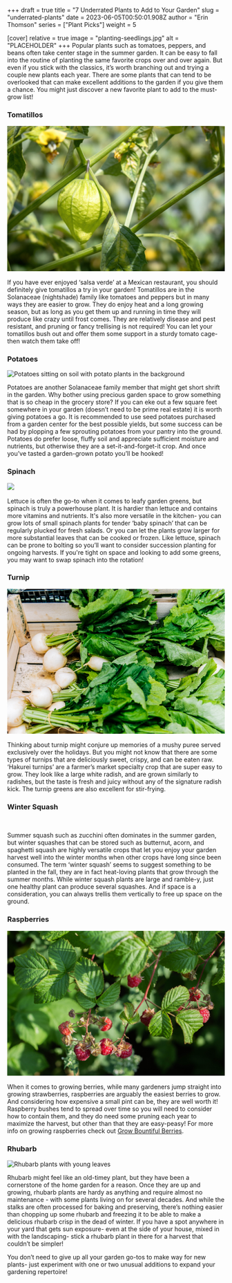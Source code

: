 +++
draft = true
title = "7 Underrated Plants to Add to Your Garden"
slug = "underrated-plants"
date = 2023-06-05T00:50:01.908Z
author = "Erin Thomson"
series = ["Plant Picks"]
weight = 5

[cover]
relative = true
image = "planting-seedlings.jpg"
alt = "PLACEHOLDER"
+++
Popular plants such as tomatoes, peppers, and beans often take center stage in the summer garden. It can be easy to fall into the routine of planting the same favorite crops over and over again. But even if you stick with the classics, it’s worth branching out and trying a couple new plants each year. There are some plants that can tend to be overlooked that can make excellent additions to the garden if you give them a chance. You might just discover a new favorite plant to add to the must-grow list!

### Tomatillos

![A tomatillo plant with flowers and tomatillos](tomatillo.jpg)

If you have ever enjoyed ‘salsa verde’ at a Mexican restaurant, you should definitely give tomatillos a try in your garden! Tomatillos are in the Solanaceae (nightshade) family like tomatoes and peppers but in many ways they are easier to grow. They do enjoy heat and a long growing season, but as long as you get them up and running in time they will produce like crazy until frost comes. They are relatively disease and pest resistant, and pruning or fancy trellising is not required! You can let your tomatillos bush out and offer them some support in a sturdy tomato cage- then watch them take off!

### Potatoes

![Potatoes sitting on soil with potato plants in the background](potatoes-ground.jpg)

Potatoes are another Solanaceae family member that might get short shrift in the garden. Why bother using precious garden space to grow something that is so cheap in the grocery store? If you can eke out a few square feet somewhere in your garden (doesn’t need to be prime real estate) it is worth giving potatoes a go. It is recommended to use seed potatoes purchased from a garden center for the best possible yields, but some success can be had by plopping a few sprouting potatoes from your pantry into the ground. Potatoes do prefer loose, fluffy soil and appreciate sufficient moisture and nutrients, but otherwise they are a set-it-and-forget-it crop. And once you’ve tasted a garden-grown potato you’ll be hooked!

### Spinach

![](spinach.jpg)

Lettuce is often the go-to when it comes to leafy garden greens, but spinach is truly a powerhouse plant. It is hardier than lettuce and contains more vitamins and nutrients. It's also more versatile in the kitchen- you can grow lots of small spinach plants for tender ‘baby spinach’ that can be regularly plucked for fresh salads. Or you can let the plants grow larger for more substantial leaves that can be cooked or frozen. Like lettuce, spinach can be prone to bolting so you’ll want to consider succession planting for ongoing harvests. If you're tight on space and looking to add some greens, you may want to swap spinach into the rotation!

### Turnip

![Bunches of hakurei turnips in a wooden box](hakurei-turnips.jpg)

Thinking about turnip might conjure up memories of a mushy puree served exclusively over the holidays. But you might not know that there are some types of turnips that are deliciously sweet, crispy, and can be eaten raw. ‘Hakurei turnips’ are a farmer’s market specialty crop that are super easy to grow. They look like a large white radish, and are grown similarly to radishes, but the taste is fresh and juicy without any of the signature radish kick. The turnip greens are also excellent for stir-frying.

### Winter Squash

![]()

Summer squash such as zucchini often dominates in the summer garden, but winter squashes that can be stored such as butternut, acorn, and spaghetti squash are highly versatile crops that let you enjoy your garden harvest well into the winter months when other crops have long since been consumed. The term ‘winter squash’ seems to suggest something to be planted in the fall, they are in fact heat-loving plants that grow through the summer months. While winter squash plants are large and ramble-y, just one healthy plant can produce several squashes. And if space is a consideration, you can always trellis them vertically to free up space on the ground.

### Raspberries

![A raspberry bush with raspberries](raspberry.jpg)

When it comes to growing berries, while many gardeners jump straight into growing strawberries, raspberries are arguably the easiest berries to grow. And considering how expensive a small pint can be, they are well worth it! Raspberry bushes tend to spread over time so you will need to consider how to contain them, and they do need some pruning each year to maximize the harvest, but other than that they are easy-peasy! For more info on growing raspberries check out [Grow Bountiful Berries](https://blog.planter.garden/posts/grow-bountiful-berries/).

### Rhubarb

![Rhubarb plants with young leaves](rhubarb.jpg)

Rhubarb might feel like an old-timey plant, but they have been a cornerstone of the home garden for a reason. Once they are up and growing, rhubarb plants are hardy as anything and require almost no maintenance - with some plants living on for several decades. And while the stalks are often processed for baking and preserving, there’s nothing easier than chopping up some rhubarb and freezing it to be able to make a delicious rhubarb crisp in the dead of winter. If you have a spot anywhere in your yard that gets sun exposure- even at the side of your house, mixed in with the landscaping- stick a rhubarb plant in there for a harvest that couldn’t be simpler!

You don’t need to give up all your garden go-tos to make way for new plants- just experiment with one or two unusual additions to expand your gardening repertoire!